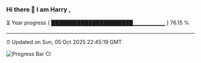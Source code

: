 ### Hi there 👋 I am Harry , 

⏳ Year progress { ██████████████████████▁▁▁▁▁▁▁▁ } 76.15 %

---

⏰ Updated on Sun, 05 Oct 2025 22:45:19 GMT

![Progress Bar CI](https://github.com/duykhang68/duykhang68/workflows/Progress%20Bar%20CI/badge.svg)

